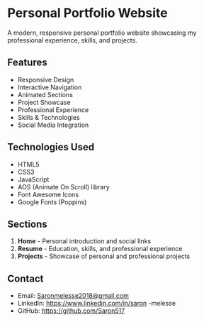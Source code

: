 # Personal Portfolio Website

A modern, responsive personal portfolio website showcasing my professional experience, skills, and projects.

## Features

- Responsive Design
- Interactive Navigation
- Animated Sections
- Project Showcase
- Professional Experience
- Skills & Technologies
- Social Media Integration

## Technologies Used

- HTML5
- CSS3
- JavaScript
- AOS (Animate On Scroll) library
- Font Awesome Icons
- Google Fonts (Poppins)

## Sections

1. **Home** - Personal introduction and social links
2. **Resume** - Education, skills, and professional experience
3. **Projects** - Showcase of personal and professional projects

## Contact

- Email: Saronmelesse2018@gmail.com
- LinkedIn: https://www.linkedin.com/in/saron -melesse
- GitHub: https://github.com/Saron517 

